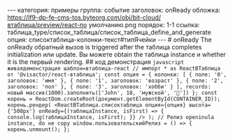 --- категория: примеры группа: событие заголовок: onReady обложка: https://lf9-dp-fe-cms-tos.byteorg.com/obj/bit-cloud/втаблица/preview/react-по умолчанию.png порядок: 1-1 ссылка: таблица_type/список_таблица/список_таблица_define_and_generate опция: списоктаблица-колонки-текст#типЯчейки --- # onReady The onReady обратный вызов is triggered after the таблица completes initialization или update. Вы можете obtain the таблица instance и whether it is the первый rendering. ## код демонстрация ```javascript живаядемонстрация шаблон=втаблица-react // импорт * as ReactВТаблица от '@visactor/react-втаблица'; const опция = { колонки: [ { поле: '0', заголовок: 'имя' }, { поле: '1', заголовок: 'возраст' }, { поле: '2', заголовок: 'пол' }, { поле: '3', заголовок: 'хобби' } ], records: новый массив(1000).заполнить(['John', 18, 'мужской', '🏀']) }; const корень = ReactDom.createRoot(документ.getElementById(CONTAINER_ID)); корень.рендер( <ReactВТаблица.списоктаблица опция={опция} высота={'500px'} onReady={(таблицаInstance, isFirst) => { console.log(таблицаInstance, isFirst); }} /> ); // Релиз openinula instance, do не copy window.пользовательскийРелиз = () => { корень.unmount(); }; ``` 